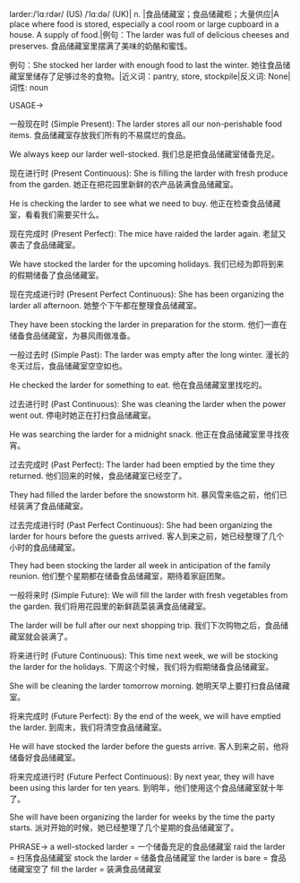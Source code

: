 larder:/ˈlɑːrdər/ (US) /ˈlɑːdə/ (UK)| n. |食品储藏室；食品储藏柜；大量供应|A place where food is stored, especially a cool room or large cupboard in a house.  A supply of food.|例句：The larder was full of delicious cheeses and preserves. 食品储藏室里摆满了美味的奶酪和蜜饯。

例句：She stocked her larder with enough food to last the winter. 她往食品储藏室里储存了足够过冬的食物。|近义词：pantry, store, stockpile|反义词: None|词性: noun


USAGE->

一般现在时 (Simple Present):
The larder stores all our non-perishable food items. 食品储藏室存放我们所有的不易腐烂的食品。

We always keep our larder well-stocked. 我们总是把食品储藏室储备充足。


现在进行时 (Present Continuous):
She is filling the larder with fresh produce from the garden. 她正在把花园里新鲜的农产品装满食品储藏室。

He is checking the larder to see what we need to buy. 他正在检查食品储藏室，看看我们需要买什么。


现在完成时 (Present Perfect):
The mice have raided the larder again. 老鼠又袭击了食品储藏室。

We have stocked the larder for the upcoming holidays. 我们已经为即将到来的假期储备了食品储藏室。


现在完成进行时 (Present Perfect Continuous):
She has been organizing the larder all afternoon. 她整个下午都在整理食品储藏室。

They have been stocking the larder in preparation for the storm. 他们一直在储备食品储藏室，为暴风雨做准备。


一般过去时 (Simple Past):
The larder was empty after the long winter. 漫长的冬天过后，食品储藏室空空如也。

He checked the larder for something to eat. 他在食品储藏室里找吃的。


过去进行时 (Past Continuous):
She was cleaning the larder when the power went out.  停电时她正在打扫食品储藏室。

He was searching the larder for a midnight snack. 他正在食品储藏室里寻找夜宵。


过去完成时 (Past Perfect):
The larder had been emptied by the time they returned. 他们回来的时候，食品储藏室已经空了。

They had filled the larder before the snowstorm hit. 暴风雪来临之前，他们已经装满了食品储藏室。


过去完成进行时 (Past Perfect Continuous):
She had been organizing the larder for hours before the guests arrived. 客人到来之前，她已经整理了几个小时的食品储藏室。

They had been stocking the larder all week in anticipation of the family reunion. 他们整个星期都在储备食品储藏室，期待着家庭团聚。


一般将来时 (Simple Future):
We will fill the larder with fresh vegetables from the garden. 我们将用花园里的新鲜蔬菜装满食品储藏室。

The larder will be full after our next shopping trip. 我们下次购物之后，食品储藏室就会装满了。


将来进行时 (Future Continuous):
This time next week, we will be stocking the larder for the holidays. 下周这个时候，我们将为假期储备食品储藏室。

She will be cleaning the larder tomorrow morning. 她明天早上要打扫食品储藏室。


将来完成时 (Future Perfect):
By the end of the week, we will have emptied the larder. 到周末，我们将清空食品储藏室。

He will have stocked the larder before the guests arrive. 客人到来之前，他将储备好食品储藏室。


将来完成进行时 (Future Perfect Continuous):
By next year, they will have been using this larder for ten years. 到明年，他们使用这个食品储藏室就十年了。

She will have been organizing the larder for weeks by the time the party starts. 派对开始的时候，她已经整理了几个星期的食品储藏室了。



PHRASE->
a well-stocked larder = 一个储备充足的食品储藏室
raid the larder = 扫荡食品储藏室
stock the larder = 储备食品储藏室
the larder is bare = 食品储藏室空了
fill the larder = 装满食品储藏室
